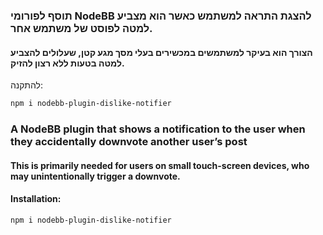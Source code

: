 ### תוסף לפורומי NodeBB להצגת התראה למשתמש כאשר הוא מצביע למטה לפוסט של משתמש אחר.
#### הצורך הוא בעיקר למשתמשים במכשירים בעלי מסך מגע קטן, שעלולים להצביע למטה בטעות ללא רצון להזיק.

להתקנה:
```bash
npm i nodebb-plugin-dislike-notifier
```


### A NodeBB plugin that shows a notification to the user when they accidentally downvote another user’s post  
#### This is primarily needed for users on small touch-screen devices, who may unintentionally trigger a downvote.

#### Installation:
```bash
npm i nodebb-plugin-dislike-notifier
```
